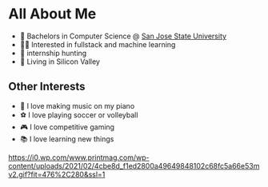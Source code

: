 All About Me
===
- 🏫 Bachelors in Computer Science @ [San Jose State University](https://www.sjsu.edu/)
- 👨‍💻 Interested in fullstack and machine learning
- 🎢 internship hunting
- 📍 Living in Silicon Valley 

## Other Interests
- 🎹 I love making music on my piano
- ⚽ I love playing soccer or volleyball
- 🎮 I love competitive gaming
- 📚 I love learning new things

https://i0.wp.com/www.printmag.com/wp-content/uploads/2021/02/4cbe8d_f1ed2800a49649848102c68fc5a66e53mv2.gif?fit=476%2C280&ssl=1
